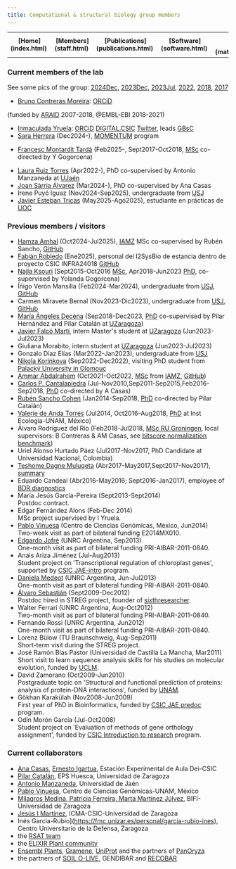 ```yaml
---
title: Computational & structural biology group members
---
```


<table align="center" width=100%>
  <tr>
    <td align="center"><b>[Home](index.html)</b>&nbsp;</td>
    <td align="center"><b>[Members](staff.html)</b>&nbsp;</td>
    <td align="center"><b>[Publications](publications.html)</b>&nbsp;</td>
    <td align="center"><b>[Software](software.html)</b>&nbsp;</td>
    <td align="center"><b>[Material educativo](matdidactico.html)</b>&nbsp;</td>
    <td align="center"><a href="https://bioinfoperl.blogspot.com"><b>Blog</b></a>&nbsp;</td>
    <td align="center"><a href="https://www.eead.csic.es"><img src="pics/logoEEAD.png"></a></td>
  </tr>
</table>


### Current members of the lab 

See some pics of the group: [2024Dec](pics/laboDic2024.jpeg), [2023Dec](pics/laboDic2023.jpeg), [2023Jul](pics/fotoGrupoJul2023.png), [2022](pics/fotoGrupoSept2022.jpg), [2018](pics/fotoGrupoJun2018.jpeg), [2017](pics/fotoGrupoSept2017.jpeg)

-   [Bruno Contreras Moreira](https://www.eead.csic.es/home/staffinfo?Id=71): [ORCiD](https://orcid.org/0000-0002-5462-907X)
<!--[bsky](https://bsky.app/profile/brunocontrerasm.bsky.social)
[Twitter](https://twitter.com/BrunoContrerasM) -->
(funded by [ARAID](https://www.araid.es) 2007-2018, @EMBL-EBI 2018-2021)
-   [Inmaculada Yruela](http://www.eead.csic.es/home/staffinfo?Id=58): [ORCiD](https://orcid.org/0000-0003-3608-4720) [DIGITAL.CSIC](https://digital.csic.es/cris/rp/rp02621) [Twitter](https://twitter.com/InmaYruela), leads [GBsC](https://www.csic.es/es/investigacion/unidades-asociadas/grupo-de-bioquimica-biofisica-y-biologia-computacional)
-   [Sara Herrera](https://www.linkedin.com/in/sara-herrera-phd-5500711ab) (Dec2024-), [MOMENTUM](https://momentum.csic.es/en/momentum-program/) program
<!-- [Teshome Dagne Mulugeta](https://www.nmbu.no/emp/teshome.mulugeta) (Jan2022-), co-supervised PhD at [NMBU](https://www.nmbu.no/en) -->
-   [Francesc Montardit Tardá](https://www.researchgate.net/profile/Francesc-Montardit-Tarda)
    (Feb2025-, Sept2017-Oct2018, [MSc](http://hdl.handle.net/10261/387927) co-directed by Y Gogorcena)
<!--https://agris.fao.org/agris-search/search.do?recordID=QC2019600125-->    
-   [Laura Ruiz Torres](https://www.researchgate.net/profile/Laura-Torres-26) (Apr2022-), PhD co-supervised by Antonio Manzaneda at [UJaén](https://www.ujaen.es/en)
-   [Joan Sàrria Álvarez](https://www.linkedin.com/in/joan-s%C3%A0rria-%C3%A1lvarez) (Mar2024-), PhD co-supervised by Ana Casas
-   Irene Puyó Iguaz (Nov2024-Sep2025), undergraduate from [USJ](https://www.usj.es)
-   [Javier Esteban Tricas](https://www.linkedin.com/in/javier-esteban-tricas-5ab444245) (May2025-Ago2025), estudiante en prácticas de [UOC](https://www.uoc.edu)

### Previous members / visitors

-   [Hamza Amhal](https://www.linkedin.com/in/hamza-amhal-345b07198) (Oct2024-Jul2025), [IAMZ](https://www.iamz.ciheam.org) MSc co-supervised by Rubén Sancho, [GitHub](https://github.com/Hamzaamhal09)
-   [Fabián Robledo](https://www.linkedin.com/in/fabian-robledo) (Ene2025), personal del I2SysBio de estancia dentro de proyecto CSIC INFRA24018 [GitHub](https://github.com/rsa-tools/rsat-code/releases/tag/2025-03-26)
-   [Najla Ksouri](https://orcid.org/0000-0001-8956-2920)
    (Sept2015-Oct2016 [MSc](https://www.ciheam.org/uploads/attachments/572/3._KSOURI_Full_Thesis.pdf), Apr2018-Jun2023 [PhD](https://digital.csic.es/handle/10261/359577), co-supervised by Yolanda Gogorcena)
-   Íñigo Verón Mansilla (Feb2024-Mar2024), undergraduate from [USJ](https://www.usj.es), [GitHub](https://github.com/iniverman/barley-variant-calling)
-   Carmen Miravete Bernal (Nov2023-Dic2023), undergraduate from [USJ](https://www.usj.es), [GitHub](https://github.com/carmenmiravete/barley_variant_calling)
-   [María Ángeles Decena](https://www.researchgate.net/profile/Maria-Angeles-Decena-Rodriguez) (Sep2018-Dec2023,
    [PhD](https://zaguan.unizar.es/record/135286) co-supervised by Pilar Hernández and Pilar Catalán at [UZaragoza](https://eps.unizar.es))
-   [Javier Falcó Martí](https://www.linkedin.com/in/javierfalcomarti), intern Master's student at [UZaragoza](http://www.unizar.es) (Jun2023-Jul2023)
-   Giuliana Morabito, intern student at [UZaragoza](http://www.unizar.es) (Jun2023-Jul2023)
-   Gonzalo Díaz Elías (Mar2022-Jan2023), undergraduate from [USJ](https://www.usj.es)  
-   [Nikola Korinkova](https://www.researchgate.net/profile/Nikola-Korinkova) (Sep2022-Dec2022), visiting PhD student from [Palacký University in Olomouc](https://www.upol.cz/en)
-   [Ammar Abdalrahem](https://www.linkedin.com/in/ammarabdalrahem) (Oct2021-Oct2022, [MSc](https://digital.csic.es/handle/10261/284710) from [IAMZ](https://www.iamz.ciheam.org), [GitHub](https://github.com/ammarabdalrahem/panregulome-analysis)) 
-   [Carlos P.
    Cantalapiedra](https://scholar.google.com/citations?user=fa8RszgAAAAJ)
    (Jul-Nov2010,Sep2011-Sep2015,Feb2016-Sep2018,
    [PhD](https://dialnet.unirioja.es/servlet/tesis?codigo=120706)
    co-directed by A Casas)
-   [Rubén Sancho Cohen](https://www.researchgate.net/profile/Ruben-Sancho)
    (Jan2014-Sep2018, [PhD](https://digital.csic.es/handle/10261/174792) co-directed by Pilar Catalán)
-   [Valerie de
    Anda Torres](https://scholar.google.es/citations?user=Bom_ztkAAAAJ&hl=es)
    (Jul2014, Oct2016-Aug2018, [PhD](http://132.248.9.195/ptd2018/junio/0775359/Index.html) at Inst Ecología-UNAM, México)
-   Álvaro Rodríguez del Río (Feb2018-Jul2018, [MSc RU
    Groningen](http://fse.studenttheses.ub.rug.nl/18035/), local
    supervisors: B Contreras & AM Casas, see [bitscore normalization
    benchmark](https://github.com/eead-csic-compbio/get_homologues/tree/master/user_utils/normalize))
-   Uriel Alonso Hurtado Páez (Jul2017-Nov2017, PhD Candidate at
    Universidad Nacional, Colombia)
-   [Teshome Dagne Mulugeta](https://www.researchgate.net/profile/Teshome-Mulugeta) (Abr2017-May2017,Sept2017-Nov2017), [summary](https://norbis.w.uib.no/learning-advanced-analysis-of-gene-regulation-in-zaragoza)
-   Eduardo Candeal (Abr2016-May2016; Sept2016-Jan2017), employee of
    [BDR diagnostics](http://www.bdrdiagnostics.com)
-   María Jesús García-Pereira (Sept2013-Sept2014)\
    Postdoc contract.
-   Edgar Fernández Alons (Feb-Dec 2014)\
    MSc project supervised by I Yruela.
-   [Pablo
    Vinuesa](https://scholar.google.es/citations?user=8IpvaDQAAAAJ&hl=es)
    (Centro de Ciencias Genómicas, México, Jun2014)\
    Two-week visit as part of bilateral funding E2014MX010.
-   [Edgardo
    Jofré](https://www.researchgate.net/profile/Edgardo_Jofre) (UNRC
    Argentina, Sep2013)\
    One-month visit as part of bilateral funding PRI-AIBAR-2011-0840.
-   Anais Ariza Jiménez (Jul-Aug2013)\
    Student project on 'Transcriptional regulation of chloroplast
    genes', supported by [CSIC
    JAE-intro](https://www.csic.es/es/formacion-y-empleo/formacion-de-personal-investigador/grado/becas-de-introduccion) program.
-   [Daniela
    Medeot](https://www.researchgate.net/profile/Daniela_Medeot) (UNRC
    Argentina, Jun-Jul2013)\
    One-month visit as part of bilateral funding PRI-AIBAR-2011-0840.
-   [Álvaro
    Sebastián](https://scholar.google.com/citations?user=LTAbijoAAAAJ)
    (Sept2009-Dec2012)\
    Postdoc hired in STREG project, founder of
    [sixthresearcher](http://www.sixthresearcher.com).
-   Walter Ferrari (UNRC Argentina, Aug-Oct2012)\
    Two-month visit as part of bilateral funding PRI-AIBAR-2011-0840.
-   Fernando Rossi (UNRC Argentina, Jun2012)\
    One-month visit as part of bilateral funding PRI-AIBAR-2011-0840.
-   Lorenz Bülow (TU Braunschweig, Aug-Sep2011)\
    Short-term visit during the STREG project.
-   José Ramón Blas Pastor (Universidad de Castilla La Mancha,
    Mar2011)\
    Short visit to learn sequence analysis skills for his studies on
    molecular evolution, funded by [UCLM](http://www.crib.uclm.es).
-   David Zamorano (Oct2009-Jun2010)\
    Postgraduate topic on 'Structural and functional prediction of
    proteins: analysis of protein-DNA interactions', funded by
    [UNAM](http://www.unam.mx).
-   Gökhan Karakülah (Nov2008-Jun2009)\
    First year of PhD in Bioinformatics, funded by [CSIC JAE
    predoc](https://sede.csic.gob.es/servicios/formacion-y-empleo/formacion-de-personal-investigador) program.
-   Odín Morón García (Jul-Oct2008)\
    Student project on 'Evaluation of methods of gene orthology
    assignment', funded by [CSIC Introduction to
    research](https://www.csic.es/es/formacion-y-empleo/formacion-de-personal-investigador/grado/becas-de-introduccion) program.


### Current collaborators

- [Ana Casas](http://www.eead.csic.es/home/staffinfo?Id=67), [Ernesto Igartua](http://www.eead.csic.es/home/staffinfo?Id=69), Estación Experimental de Aula Dei-CSIC
- [Pilar Catalán](http://bifi.es/bioflora/research-team/profile1.html), EPS Huesca, Universidad de Zaragoza
- [Antonio Manzaneda](https://www.researchgate.net/profile/Antonio-Manzaneda), Universidad de Jaén
- [Pablo Vinuesa](http://www.ccg.unam.mx/%7Evinuesa/), Centro de Ciencias Genómicas-UNAM, México
- [Milagros Medina, Patricia Ferreira, Marta Martínez Júlvez](http://bifi.es), BIFI-Universidad de Zaragoza 
- [Jesús I Martínez](http://www.unizar.es/icma/depart/epr/epr.htm), ICMA-CSIC-Universidad de Zaragoza 
- Inés García-Rubio](https://fmc.unizar.es/personal/garcia-rubio-ines), Centro Universitario de la Defensa, Zaragoza 
- the [RSAT team](http://rsat.eead.csic.es/plants/people.php)
- the [ELIXIR Plant community](https://elixir-europe.org/communities/plant-sciences)
- [Ensembl Plants](https://plants.ensembl.org), [Gramene](https://www.gramene.org), [UniProt](https://www.uniprot.org) and the partners of [PanOryza](https://gtr.ukri.org/projects?ref=BB%2FT015691%2F1)
- the partners of [SOIL O-LIVE](https://soilolive.eu),
GENDIBAR and   [RECOBAR](https://www.era-learn.eu/network-information/networks/suscrop/3rd-transnational-joint-call-on-sustainable-crop-production-with-facce-jpi/recovering-and-exploiting-old-and-new-barley-diversity-for-future-ready-agriculture)


<!--Dras. María Fillat, Teresa Bes, María Luisa Peleato, BIFI-Universidad de Zaragoza, http://www.bioquz.es/bioquimica/transcriptionalRegulationFotoPresentacion.do?enlaceSubmenu=TranscriptionalRegulation&enlaceMenu=grupos -->

<!--Drs. José A. Navarro, José Mª Ortega, Mercedes Roncel, IBVF-CSIC-Universidad de Sevilla, Sevilla. http://www.ibvf.csic.es/category/l2/l2g8-transferencia-de-electrones-en-sistemas-biol%C3%B3gicos-0

Prof. Dr. Keith Dunker, Indiana University, Indianapolis, EEUU. http://compbio.iupui.edu/people/details/8

Prof. Dr. Karl Niklas, College of Agriculture and Life Sciences, Cornell University, EEUU. https://plantbio.cals.cornell.edu/people/karl-niklas

Dr. Ramón Hurtado, BIFI-Universidad de Zaragoza, Zaragoza. http://bifi.es/en/people/71-english-categories/research/biophysics/glycosyltransferases-and-hydrolases-involved-in-human-diseases-frontpage/glycosyltransferases-and-hydrolases-involved-in-human-diseases

Dr. Jesús A. Gonzalo-Asensio, Universidad de Zaragoza, Zaragoza. http://genmico.unizar.es/ingles/team2.html

Dras. Cecilia Gotor, Ángeles Aroca, Instituto de Bioquímica Vegetal y Fotosíntesis (IBVF, Universidad de Sevilla-CSIC), Sevilla. https://www.ibvf.us-csic.es/metabolismo-de-ciste%C3%ADna-y-se%C3%B1alizaci%C3%B3n

Dr. Christian A. Olsen, Carlos Moreno-Yruela, Department of Drug Design and Pharmacology University of Copenhagen, https://drug.ku.dk/disciplines/peptides-and-proteins/olsen-lab/ -->

